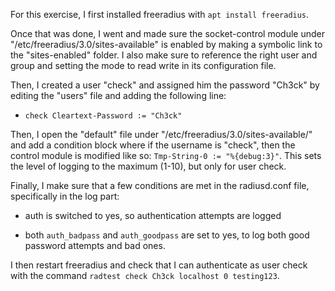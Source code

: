 
For this exercise, I first installed freeradius with `apt install freeradius`.

Once that was done, I went and made sure the socket-control module under "/etc/freeradius/3.0/sites-available" is enabled by making a
symbolic link to the "sites-enabled" folder. I also make sure to reference the right user and group and setting the mode to read write
in its configuration file.

Then, I created a user "check" and assigned him the password "Ch3ck" by editing the "users" file and adding the following line:

- `check Cleartext-Password := "Ch3ck"`

Then, I open the "default" file under "/etc/freeradius/3.0/sites-available/" and add a condition block where if the username is "check",
then the control module is modified like so: `Tmp-String-0 := "%{debug:3}"`. This sets the level of logging to the maximum (1-10), but
only for user check.

Finally, I make sure that a few conditions are met in the radiusd.conf file, specifically in the log part:

- auth is switched to yes, so authentication attempts are logged

- both `auth_badpass` and `auth_goodpass` are set to yes, to log both good password attempts and bad ones.

I then restart freeradius and check that I can authenticate as user check with the command `radtest check Ch3ck localhost 0 testing123`.

